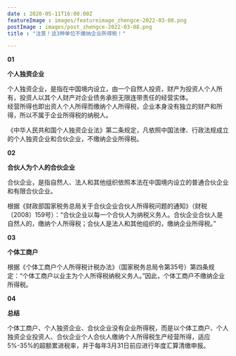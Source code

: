 ```yaml
---
date : 2020-05-11T16:00:00Z
featureImage : images/featureimage_zhengce-2022-03-08.png
postImage : images/post_zhengce-2022-03-08.png
title : "注意！这3种单位不缴纳企业所得税！"

---
```

**01**

**个人独资企业**

个人独资企业，是指在中国境内设立，由一个自然人投资，财产为投资人个人所有，投资人以其个人财产对企业债务承担无限连带责任的经营实体。  
经营所得也即出资人个人所得而缴纳个人所得税，企业本身没有独立的财产和所得，所以不属于企业所得税的纳税人。

《中华人民共和国个人独资企业法》第二条规定，凡依照中国法律、行政法规成立的个人独资企业和合伙企业，不缴纳企业所得税。

**02**

**合伙人为个人的合伙企业**

合伙企业，是指自然人、法人和其他组织依照本法在中国境内设立的普通合伙企业和有限合伙企业。

根据《财政部国家税务总局关于合伙企业合伙人所得税问题的通知》（财税〔2008〕159号）：“合伙企业以每一个合伙人为纳税义务人。合伙企业合伙人是自然人的，缴纳个人所得税；合伙人是法人和其他组织的，缴纳企业所得税。”

**03**

**个体工商户**

根据《个体工商户个人所得税计税办法》（国家税务总局令第35号）第四条规定：“个体工商户以业主为个人所得税纳税义务人。”因此，个体工商户不缴纳企业所得税。

**04**

**总结**

个体工商户、个人独资企业、合伙企业没有企业所得税，而是以个体工商户、个人独资企业投资人、合伙企业个人合伙人缴纳个人所得税生产经营所得，适应5%-35%的超额累进税率，并于每年3月31日前应进行年度汇算清缴申报。